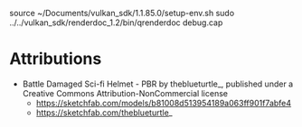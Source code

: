 source ~/Documents/vulkan_sdk/1.1.85.0/setup-env.sh
sudo ../../vulkan_sdk/renderdoc_1.2/bin/qrenderdoc debug.cap

# Attributions

* Battle Damaged Sci-fi Helmet - PBR by theblueturtle_, published under a Creative Commons Attribution-NonCommercial license
  * https://sketchfab.com/models/b81008d513954189a063ff901f7abfe4
  * https://sketchfab.com/theblueturtle_
